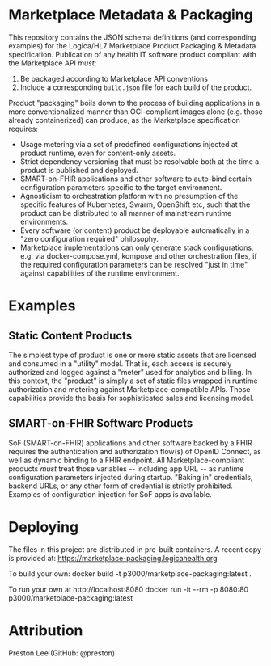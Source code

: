 # Marketplace Metadata & Packaging

This repository contains the JSON schema definitions (and corresponding examples) for the Logica/HL7 Marketplace Product Packaging & Metadata specification. Publication of any health IT software product compliant with the Marketplace API _must_:

1. Be packaged according to Marketplace API conventions
1. Include a corresponding `build.json` file for each build of the product.

Product "packaging" boils down to the process of building applications in a more conventionalized manner than OCI-compliant images alone  (e.g. those already containerized) can produce, as the Marketplace specification requires:

* Usage metering via a set of predefined configurations injected at product runtime, even for content-only assets.
* Strict dependency versioning that must be resolvable both at the time a product is published and deployed. 
* SMART-on-FHIR applications and other software to auto-bind certain configuration parameters specific to the target environment.
* Agnosticism to orchestration platform with no presumption of the specific features of Kubernetes, Swarm, OpenShift etc, such that the product can be distributed to all manner of mainstream runtime environments.
* Every software (or content) product be deployable automatically in a "zero configuration required" philosophy.
* Marketplace implementations can only generate stack configurations, e.g. via docker-compose.yml, kompose and other orchestration files, if the required configuration parameters can be resolved "just in time" against capabilities of the runtime environment. 

# Examples
## Static Content Products
The simplest type of product is one or more static assets that are licensed and consumed in a "utility" model. That is, each access is securely authorized and logged against a "meter" used for analytics and billing. In this context, the "product" is simply a set of static files wrapped in runtime authorization and metering against Marketplace-compatible APIs. Those capabilities provide the basis for sophisticated sales and licensing model.

## SMART-on-FHIR Software Products

SoF (SMART-on-FHIR) applications and other software backed by a FHIR requires the authentication and authorization flow(s) of OpenID Connect, as well as dynamic binding to a FHIR endpoint. All Marketplace-compliant products _must_ treat those variables -- including app URL -- as runtime configuration parameters injected during startup. "Baking in" credentials, backend URLs, or any other form of credential is strictly prohibited. Examples of configuration injection for SoF apps is available.


# Deploying

The files in this project are distributed in pre-built containers. A recent copy is provided at:
    https://marketplace-packaging.logicahealth.org

To build your own:
    docker build -t p3000/marketplace-packaging:latest .

To run your own at http://localhost:8080
    docker run -it --rm -p 8080:80 p3000/marketplace-packaging:latest

# Attribution
Preston Lee (GitHub: @preston)
